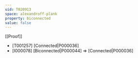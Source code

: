 ```yaml
---
uid: T020913
space: alexandroff-plank
property: biconnected
value: false
---
```

[[Proof]]

* [T001257] [Connected|P000036]
* [I000078] [Biconnected|P000044] => [Connected|P000036]

